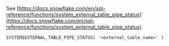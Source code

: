 See [https://docs.snowflake.com/en/sql-reference/functions/system_external_table_pipe_status](https://docs.snowflake.com/en/sql-reference/functions/system_external_table_pipe_status)
```
SYSTEM$EXTERNAL_TABLE_PIPE_STATUS( '<external_table_name>' )
```
